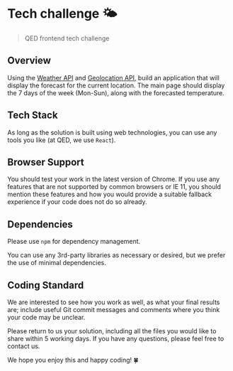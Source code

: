 # Tech challenge 🌤

> QED frontend tech challenge 

## Overview

Using the [Weather API](https://www.weatherapi.com) and [Geolocation API](https://developer.mozilla.org/en-US/docs/Web/API/Geolocation_API), build an application that will display the forecast for the current location. The main page should display the 7 days of the week (Mon-Sun), along with the forecasted temperature.

## Tech Stack

As long as the solution is built using web technologies, you can use any tools you like (at QED, we use `React`).

## Browser Support

You should test your work in the latest version of Chrome. If you use any features that are not supported by common browsers or IE 11, you should mention these features and how you would provide a suitable fallback experience if your code does not do so already.

## Dependencies

Please use `npm` for dependency management.

You can use any 3rd-party libraries as necessary or desired, but we prefer the use of minimal dependencies.

## Coding Standard

We are interested to see how you work as well, as what your final results are; include useful Git commit messages and comments where you think your code may be unclear.

Please return to us your solution, including all the files you would like to share within 5 working days.
If you have any questions, please feel free to contact us.

We hope you enjoy this and happy coding! 🍀
